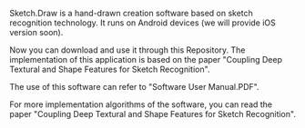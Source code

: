 Sketch.Draw is a hand-drawn creation software based on sketch recognition technology. It runs on Android devices (we will provide iOS version soon). 

Now you can download and use it through this Repository. The implementation of this application is based on the paper "Coupling Deep Textural and Shape Features for Sketch Recognition".

The use of this software can refer to "Software User Manual.PDF".

For more implementation algorithms of the software, you can read the paper "Coupling Deep Textural and Shape Features for Sketch Recognition".
